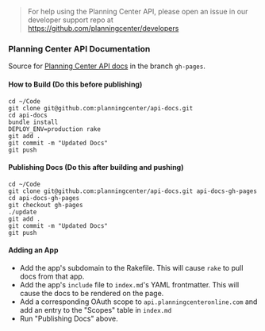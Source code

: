 
> For help using the Planning Center API, please open an issue in our developer support repo at
> https://github.com/planningcenter/developers

### Planning Center API Documentation

Source for [Planning Center API docs](http://planningcenter.github.io/api-docs/) in the branch `gh-pages`.

#### How to Build (Do this before publishing)

```
cd ~/Code
git clone git@github.com:planningcenter/api-docs.git
cd api-docs
bundle install
DEPLOY_ENV=production rake
git add .
git commit -m "Updated Docs"
git push
```

#### Publishing Docs (Do this after building and pushing)

```
cd ~/Code
git clone git@github.com:planningcenter/api-docs.git api-docs-gh-pages
cd api-docs-gh-pages
git checkout gh-pages
./update
git add .
git commit -m "Updated Docs"
git push
```

#### Adding an App

- Add the app's subdomain to the Rakefile. This will cause `rake` to pull docs from that app.
- Add the app's `include` file to `index.md`'s YAML frontmatter. This will cause the docs to be rendered on the page.
- Add a corresponding OAuth scope to `api.planningcenteronline.com` and add an entry to the "Scopes" table in `index.md`
- Run "Publishing Docs" above.
